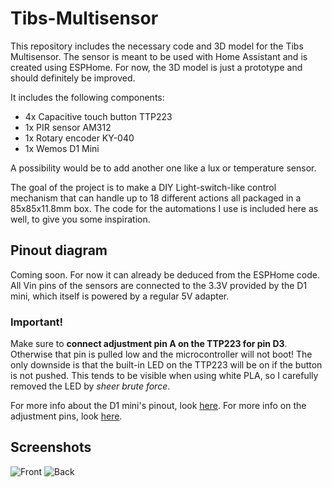 # Tibs-Multisensor
This repository includes the necessary code and 3D model for the Tibs Multisensor. The sensor is meant to be used with Home Assistant and is created using ESPHome. For now, the 3D model is just a prototype and should definitely be improved.

It includes the following components:
- 4x Capacitive touch button TTP223
- 1x PIR sensor AM312
- 1x Rotary encoder KY-040
- 1x Wemos D1 Mini

A possibility would be to add another one like a lux or temperature sensor.

The goal of the project is to make a DIY Light-switch-like control mechanism that can handle up to 18 different actions all packaged in a 85x85x11.8mm box. The code for the automations I use is included here as well, to give you some inspiration.

## Pinout diagram
Coming soon. For now it can already be deduced from the ESPHome code. All Vin pins of the sensors are connected to the 3.3V provided by the D1 mini, which itself is powered by a regular 5V adapter.

### Important!
Make sure to **connect adjustment pin A on the TTP223 for pin D3**. Otherwise that pin is pulled low and the microcontroller will not boot! The only downside is that the built-in LED on the TTP223 will be on if the button is not pushed. This tends to be visible when using white PLA, so I carefully removed the LED by *sheer brute force*.

For more info about the D1 mini's pinout, look [here](https://randomnerdtutorials.com/esp8266-pinout-reference-gpios/). For more info on the adjustment pins, look [here](https://electropeak.com/learn/interfacing-ttp223-capacitive-switch-butto-touch-sensor-with-arduino/).

## Screenshots
![Front](https://user-images.githubusercontent.com/45207725/152898846-411205eb-df26-4e77-a914-7243cad07b2b.jpg)
![Back](https://user-images.githubusercontent.com/45207725/152899007-e0f0dddb-7d1b-41e9-b92a-ba8064573e5d.jpg)
